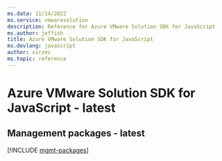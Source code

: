 ```yaml
---
ms.data: 11/14/2022
ms.service: vmwaresolution
description: Reference for Azure VMware Solution SDK for JavaScript
ms.author: jeffish
title: Azure VMware Solution SDK for JavaScript
ms.devlang: javascript
author: xirzec
ms.topic: reference
---
```

# Azure VMware Solution SDK for JavaScript - latest

## Management packages - latest
[!INCLUDE [mgmt-packages](vmware-solution-mgmt-index.md)]